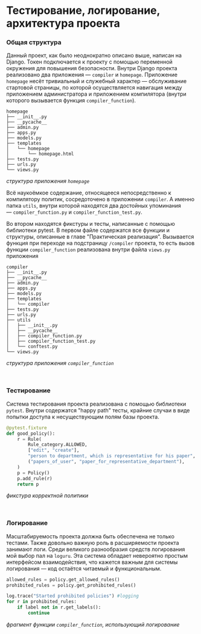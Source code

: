 # Тестирование, логирование, архитектура проекта

### Общая структура

Данный проект, как было неоднократно описано выше, написан на Django. Токен подключается к проекту с помощью переменной окружения для повышения безопасности. Внутри Django проекта реализовано два приложения — `compiler` и `homepage`. Приложение `homepage` несёт тривиальный и служебный характер — обслуживание стартовой страницы, по которой осуществляется навигация между приложением администратора и приложением компилятора (внутри которого вызывается функция `compiler_function`).

```
homepage
├── __init__.py
├── __pycache__
├── admin.py
├── apps.py
├── models.py
├── templates
│   └── homepage
│       └── homepage.html
├── tests.py
├── urls.py
└── views.py
```
*структура приложения `homepage`*

Всё наукоёмкое содержание, относящееся непосредственно к компилятору политик, сосредоточено в приложении `compiler`. А именно папка `utils`, внутри которой находятся два достойных упоминания — `compiler_function.py` и `compiler_function_test.py`.

Во втором находятся фикстуры и тесты, написанные с помощью библиотеки pytest. В первом файле содержатся все функции и структуры, описанные в главе "Практическая реализация". Вызывается функция при переходе на подстраницу `/compiler` проекта, то есть вызов функции `compiler_function` реализована внутри файла `views.py` приложения

```
compiler
├── __init__.py
├── __pycache__
├── admin.py
├── apps.py
├── models.py
├── templates
│   └── compiler
├── tests.py
├── urls.py
├── utils
│   ├── __init__.py
│   ├── __pycache__
│   ├── compiler_function.py
│   ├── compiler_function_test.py
│   └── conftest.py
└── views.py
```
*структура приложения `compiler_function`*

&nbsp;

### Тестирование

Система тестирования проекта реализована с помощью библиотеки `pytest`. Внутри содержатся "happy path" тесты, крайние случаи в виде попытки доступа к несуществующим полям базы проекта. 

```Python
@pytest.fixture
def good_policy():
	r = Rule(
		Rule_category.ALLOWED,
		["edit", "create"],
		"person to department, which is representative for his paper",
		("papers_of_user", "paper_for_representative_department"),
	)
	p = Policy()
	p.add_rule(r)
	return p
```
*фикстура корректной политики*

&nbsp;

### Логирование

Масштабируемость проекта должна быть обеспечена не только тестами. Также довольно важную роль в расширяемости проекта занимают логи. Среди великого разнообразия средств логирования мой выбор пал на `loguru`. Эта система обладает невероятно простым интерфейсом взаимодействия, что кажется важным для системы логирования — код остаётся читаемый и функциональным.

```Python
allowed_rules = policy.get_allowed_rules()
prohibited_rules = policy.get_prohibited_rules()

log.trace("Started prohibited policies") #logging
for r in prohibited_rules:
	if label not in r.get_labels():
		continue
```
*фрагмент функции `compiler_function`, использующий логирование*